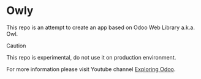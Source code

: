 # Owly

This repo is an attempt to create an app based on Odoo Web Library a.k.a. Owl.

> [!CAUTION]
> This repo is experimental, do not use it on production environment.

For more information please visit Youtube channel [Exploring Odoo](https://youtube.com/@exploring-odoo).
